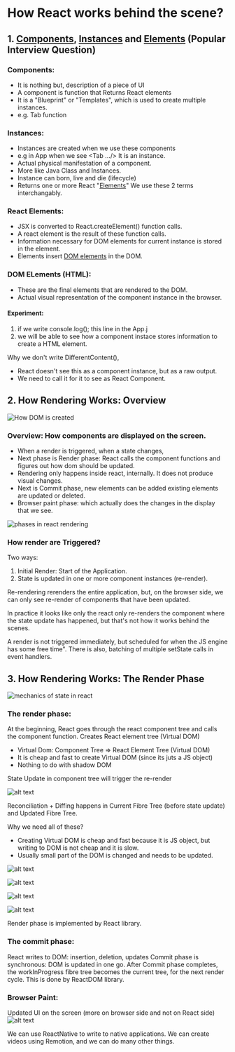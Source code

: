 # How React works behind the scene?

## 1. [Components](#components), [Instances](#instances) and [Elements](#react-elements) (Popular Interview Question)

### Components:

<a name="components"></a>

- It is nothing but, description of a piece of UI
- A component is function that Returns React elements
- It is a "Blueprint" or "Templates", which is used to create multiple instances.
- e.g. Tab function

### Instances:

<a name="instances"></a>

- Instances are created when we use these components
- e.g in App when we see <Tab .../> It is an instance.
- Actual physical manifestation of a component.
- More like Java Class and Instances.
- Instance can born, live and die (lifecycle)
- Returns one or more React "[Elements](#react-elements)"
  We use these 2 terms interchangably.

### React Elements:

<a name="react-elements"></a>

- JSX is converted to React.createElement() function calls.
- A react element is the result of these function calls.
- Information necessary for DOM elements for current instance is stored in the element.
- Elements insert [DOM elements](#dom-elements) in the DOM.

### DOM ELements (HTML):

<a name="dom-elements"></a>

- These are the final elements that are rendered to the DOM.
- Actual visual representation of the component instance in the browser.

#### Experiment:

1. if we write console.log(<DifferentContent test={23} />); this line in the App.j
2. we will be able to see how a component instace stores information to create a HTML element.

Why we don't write DifferentContent(),

- React doesn't see this as a component instance, but as a raw output.
- We need to call it <DifferentContent /> for it to see as React Component.

## 2. How Rendering Works: Overview

![How DOM is created](readme/image.png)

### Overview: How components are displayed on the screen.

- When a render is triggered, when a state changes,
- Next phase is Render phase: React calls the component functions and figures out how dom should be updated.
- Rendering only happens inside react, internally. It does not produce visual changes.
- Next is Commit phase, new elements can be added existing elements are updated or deleted.
- Browser paint phase: which actually does the changes in the display that we see.

![phases in react rendering](readme/image2.png)

### How render are Triggered?

Two ways:

1. Initial Render: Start of the Application.
2. State is updated in one or more component instances (re-render).

Re-rendering rerenders the entire application, but, on the browser side, we can only see re-render of components that have been updated.

In practice it looks like only the react only re-renders the component where the state update has happened, but that's not how it works behind the scenes.

A render is not triggered immediately, but scheduled for when the JS engine has some
free time". There is also, batching of multiple setState calls in event handlers.

## 3. How Rendering Works: The Render Phase

![mechanics of state in react](readme/image3.png)

### The render phase:

At the beginning, React goes through the react component tree and calls the component function.
Creates React element tree (Virtual DOM)

- Virtual Dom: Component Tree => React Element Tree (Virtual DOM)
- It is cheap and fast to create Virtual DOM (since its juts a JS object)
- Nothing to do with shadow DOM

State Update in component tree will trigger the re-render

![alt text](readme/image4.png)

Reconciliation + Diffing happens in Current Fibre Tree (before state update) and Updated Fibre Tree.

Why we need all of these?

- Creating Virtual DOM is cheap and fast because it is JS object, but writing to DOM is not cheap and it is slow.
- Usually small part of the DOM is changed and needs to be updated.

![alt text](readme/image5.png)

![alt text](readme/image6.png)

![alt text](readme/image7.png)

![alt text](readme/renderPhase.png)

Render phase is implemented by React library.

### The commit phase:

React writes to DOM: insertion, deletion, updates
Commit phase is synchronous: DOM is updated in one go.
After Commit phase completes, the workInProgress fibre tree becomes the current tree, for the next render cycle.
This is done by ReactDOM library.

### Browser Paint:

Updated UI on the screen (more on browser side and not on React side)
![alt text](readme/image8.png)

We can use ReactNative to write to native applications.
We can create videos using Remotion, and we can do many other things.
